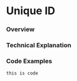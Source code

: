 # Unique ID

### Overview




### Technical Explanation



### Code Examples



```
this is code
```